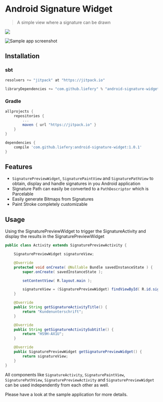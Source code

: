 # Android Signature Widget

> A simple view where a signature can be drawn

[![](https://jitpack.io/v/liefery/android-signature-widget.svg)](https://jitpack.io/#liefery/android-signature-widget)

![Sample app screenshot](https://liefery.github.io/android-signature-widget/screenshot.png)

## Installation

### sbt

```scala
resolvers += "jitpack" at "https://jitpack.io"

libraryDependencies += "com.github.liefery" % "android-signature-widget" % "1.0.1"
```

### Gradle

```groovy
allprojects {
    repositories {
        ...
        maven { url "https://jitpack.io" }
    }
}

dependencies {
    compile 'com.github.liefery:android-signature-widget:1.0.1'
}
```

## Features

- `SignaturePreviewWidget`, `SignaturePaintView` and `SignaturePathView` to obtain, display and handle signatures in you Android application
- Signature Path can easily be converted to a `PathDescriptor` which is Parcelable
- Easily generate Bitmaps from Signatures
- Paint Stroke completely customizable

## Usage
Using the SignaturePreviewWidget to trigger the SignatureActivity and display the results in the SignaturePreviewWidget
```java
public class Activity extends SignaturePreviewActivity {

    SignaturePreviewWidget signatureView;

    @Override
    protected void onCreate( @Nullable Bundle savedInstanceState ) {
        super.onCreate( savedInstanceState );

        setContentView( R.layout.main );

        signatureView = (SignaturePreviewWidget) findViewById( R.id.signature_preview );
    }

    @Override
    public String getSignatureActivityTitle() {
        return "Kundenunterschrift";
    }

    @Override
    public String getSignatureActivitySubtitle() {
        return "HS9H-AX1U";
    }

    @Override
    public SignaturePreviewWidget getSignaturePreviewWidget() {
        return signatureView;
    }
}
```

All components like `SignatureActivity`, `SignaturePaintView`, `SignaturePathView`, `SignaturePreviewActivity` and `SignaturePreviewWidget` can be used independently from each other as well.

Please have a look at the sample application for more details.